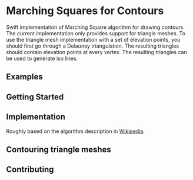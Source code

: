 # Marching Squares for Contours

Swift implementation of Marching Square algorithm for drawing contours. The current implementation only provides support
for triangle meshes. To use the triangle mesh implementation with a set of elevation points, you should first go through a
Delauney triangulation. The resulting triangles should contain elevation points at every vertex. The resulting triangles can be
used to generate iso lines.

## Examples

## Getting Started

## Implementation

Roughly based on the algorithm description in [Wikipedia](https://en.wikipedia.org/wiki/Marching_squares).

## Contouring triangle meshes

## Contributing


